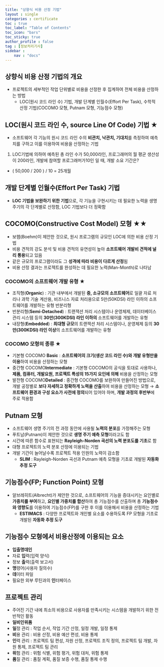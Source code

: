 ```yaml
---
title: "상향식 비용 산정 기법"
layout : single
categories : certificate
toc : true
toc_label: "Table of Contents"
toc_icon: "bars"
toc_sticky: true
author_profile : false
tag : [정보처리기사]
sidebar :
    nav : "docs"
---
```


## 상향식 비용 산정 기법의 개요
- 프로젝트의 세부적인 작업 단위별로 비용을 산정한 후 집계하여 전체 비용을 산정하는 방법
  - LOC(원시 코드 라인 수) 기법, 개발 단계별 인월수(Effort Per Task), 수학적 산정 기법(COCOMO 모형, Putnam 모형, 기능점수 모형)


## LOC(원시 코드 라인 수, source Line Of Code) 기법 ★
- 소프트웨어 각 기능의 원시 코드 라인 수의 **비관치, 낙관치, 기대치**를 측정하여 예측치를 구하고 이를 이용하여 비용을 산정하는 기법

1.  LOC기법에 의하여 예측된 총 라인 수가 50,000라인, 프로그래머의 월 평균 생산성이 200라인, 개발에 참여할 프로그래머가10인 일 때, 개발 소요 기간은?
- ( 50,000 / 200 ) / 10 = 25개월

## 개발 단계별 인월수(Effort Per Task) 기법
- **LOC 기법을 보완하기 위한 기법**으로, 각 기능을 구현시키는 데 필요한 노력을 생명 주기의 각 단계별로 산정함, LOC 기법보다 더 정확함

## COCOMO(Constructive Cost Model) 모형 ★★
- 보헴(Boehm)이 제안한 것으로, 원시 프로그램의 규모인 LOC에 의한 비용 산정 기법
- 비용 견적의 강도 분석 및 비용 견적의 유연성이 높아 **소프트웨어 개발비 견적에 널리 통용**되고 있음
- 같은 규모의 프로그램이라도 그 **성격에 따라 비용이 다르게 산정**됨
- 비용 산정 결과는 프로젝트를 완성하는 데 필요한 노력(Man-Month)로 나타남

### COCOMO의 소프트웨어 개발 유형 ★
- 조직형(**Organic**) : 기관 내부에서 개발된 **중, 소규모의 소프트웨어**로 일괄 자료 처리나 과학 기술 계산용, 비즈니스 자료 처리용으로 5만(50KDSI) 라인 이하의 소프트웨어를 개발하는 유형
반분리형
- 반분리형(**Semi-Detached**) : 트랜잭션 처리 시스템이나 운영체제, 데이터베이스 관리 시스템 등의 **30만(300KDSI) 라인 이하의** 소프트웨어를 개발하는 유형
- 내장형(**Embedded**) : **최대형 규모**의 트랜잭션 처리 시스템이나, 운영체제 등의 **30만(300KDSI) 라인 이상**의 소프트웨어를 개발하는 유형

### COCOMO 모형의 종류 ★
- 기본형 COCOMO **Basic** : **소프트웨어의 크기(생산 코드 라인 수)와 개발 유형만을 이용**하여 비용을 산정하는 모형
- 중간형 COCOMO**Intermediate** : 기본형 COCOMO의 공식을 토대로 사용하나, **제품, 컴퓨터, 개발요원, 프로젝트 특성의 15가지 요인에 의해** 비용을 산정하는 모형
- 발전형 COCOMO**Detailed** : 중간형 COCOMO를 보완하여 만들어진 방법으로, 개발 공정별로 **보다 자세하고 정확하게 노력을 산출**하여 비용을 산정하는 모형 → **소프트웨어 환경과 구성 요소가 사전에 정의**되어 있어야 하며, **개발 과정의 후반부**에 주로 적용함


## Putnam 모형
- 소프트웨어 생명 주기의 전 과정 동안에 사용될 **노력의 분포**를 가정해주는 모형
- 푸트남(Putnam)이 제안한 것으로 **생명 주기 예측 모형**이라고도 함
- 시간에 따른 함수로 표현되는 **Rayleigh-Norden 곡선의 노력 분포도를 기초**로 함
- 대형 프로젝트의 노력 분포 산정에 이용되는 기법
- 개발 기간이 늘어날수록 프로젝트 적용 인원의 노력이 감소함
  - **SLIM** : Rayleigh-Norden 곡선과 Putnam 예측 모형을 기초로 개발된 **자동화 추정 도구**


## 기능점수(FP; Function Point) 모형
- 알브레히트(Albrecht)가 제안한 것으로, 소프트웨어의 기능을 증대시키는 요인별로 **가중치를 부여**하고, **요인별 가중치를 합산**하여 총 기능점수를 산출하며 총 **기능점수와 영향도**를 이용하여 기능점수(FP)를 구한 후 이를 이용해서 비용을 산정하는 기법
  - **ESTIMACS** : 다양한 프로젝트와 개인별 요소를 수용하도록 FP 모형을 기초로 개발된 **자동화 추정 도구**


## 기능점수 모형에서 비용산정에 이용되는 요소
- **입출명데인**
- 자료 **입**력(입력 양식)
- 정보 **출**력(출력 보고서)
- **명**령어(사용자 질의수)
- **데**이터 파일
- 필요한 외부 루틴과의 **인**터페이스


## 프로젝트 관리
- 주어진 기간 내에 최소의 비용으로 사용자를 만족시키는 시스템을 개발하기 위한 전반적인 활동
- **일비인위품**
- **일**정 관리 : 작업 순서, 작업 기간 산정, 일정 개발, 일정 통제
- **비**용 관리 : 비용 산정, 비용 예산 편성, 비용 통제
- **인**력 관리 : 프로젝트 팀 편성, 자원 산정, 프로젝트 조직 정의, 프로젝트 팀 개발, 자원 통제, 프로젝트 팀 관리
- **위**험 관리 : 위험 식별, 위험 평가, 위험 대처, 위험 통제
- **품**질 관리 : 품질 계획, 품질 보증 수행, 품질 통제 수행